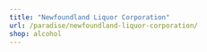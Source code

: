 ```yaml
---
title: "Newfoundland Liquor Corporation"
url: /paradise/newfoundland-liquor-corporation/
shop: alcohol
---
```

